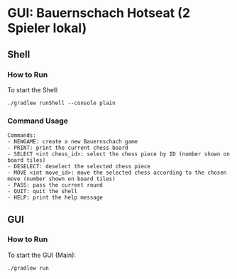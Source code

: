 # GUI: Bauernschach Hotseat (2 Spieler lokal)

## Shell

### How to Run
To start the Shell:

```
./gradlew runShell --console plain
```

### Command Usage
```
Commands:
- NEWGAME: create a new Bauernschach game
- PRINT: print the current chess board
- SELECT <int chess_id>: select the chess piece by ID (number shown on board tiles)
- DESELECT: deselect the selected chess piece
- MOVE <int move_id>: move the selected chess according to the chosen move (number shown on board tiles)
- PASS: pass the current round
- QUIT: quit the shell
- HELP: print the help message
```


## GUI

### How to Run

To start the GUI (Main):
```
./gradlew run
```